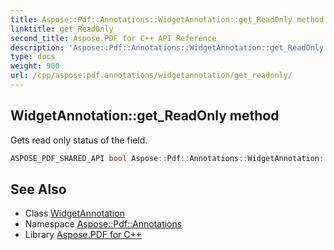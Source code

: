 ```yaml
---
title: Aspose::Pdf::Annotations::WidgetAnnotation::get_ReadOnly method
linktitle: get_ReadOnly
second_title: Aspose.PDF for C++ API Reference
description: 'Aspose::Pdf::Annotations::WidgetAnnotation::get_ReadOnly method. Gets read only status of the field in C++.'
type: docs
weight: 900
url: /cpp/aspose.pdf.annotations/widgetannotation/get_readonly/
---
```

## WidgetAnnotation::get_ReadOnly method


Gets read only status of the field.

```cpp
ASPOSE_PDF_SHARED_API bool Aspose::Pdf::Annotations::WidgetAnnotation::get_ReadOnly()
```

## See Also

* Class [WidgetAnnotation](../)
* Namespace [Aspose::Pdf::Annotations](../../)
* Library [Aspose.PDF for C++](../../../)
